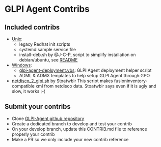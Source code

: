 
# GLPI Agent Contribs

## Included contribs

 * [Unix](contrib/unix):
   * legacy Redhat init scripts
   * systemd sample service file
   * install-deb.sh by @J-C-P, script to simplify installation on debian/ubuntu, see [README](contrib/unix/install-deb-README.md)
 * [Windows](contrib/windows):
   * [glpi-agent-deployment.vbs](contrib/windows/glpi-agent-deployment.vbs):
     GLPI Agent deployment helper script
   * ADML & ADMX templates to help setup GLPI Agent through GPO
 * [netdisco_2_glpi.sh](contrib/netdisco/netdisco_2_glpi.sh) by Stoatwblr
   This script makes fusioninventory-compatible xml from netdisco data.
   Stoatwblr says even if it is ugly and slow, it works ;-)

## Submit your contribs

 * Clone [GLPI-Agent github repository](https://github.com/glpi-project/glpi-agent)
 * Create a dedicated branch to develop and test your contrib
 * On your develop branch, update this CONTRIB.md file to reference properly your contrib
 * Make a PR so we only include your new contrib reference
